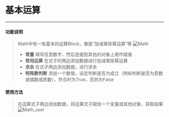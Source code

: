 # 基本运算
__________________________
#### 功能说明
>Math中有一些基本的运算Block，像是“加减乘除幂运算”等
![Math](/image/Operation/Math.jpg)
>* __常量__
填写任意数字，然后连接到其他的对象上用作赋值
>* __常用运算__
在式子的两边添加数据进行加减乘除幂运算
>* __求余__
在式子两边添加数据，进行求余
>* __特殊数判断__
添加一个数值，设定判断是否为成立（例如判断是否为奇数或偶数或质数），符合时为True，否则为False


#### 使用方法
>在运算式子两边添加数据，将运算式子赋给一个变量或其他对象，获取结果
![Math_user](/image/Operation/Math_user.gif)


